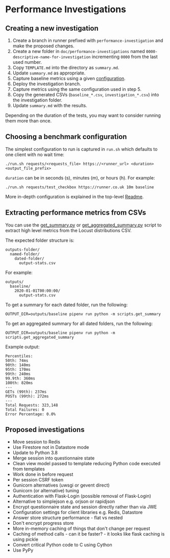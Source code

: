 # Performance Investigations

## Creating a new investigation

1. Create a branch in runner prefixed with `performance-investigation` and make the proposed changes.
1. Create a new folder in `doc/performance-investigations` named `0000-descriptive-name-for-investigation` incrementing `0000` from the last used number.
1. Copy `TEMPLATE.md` into the directory as `summary.md`.
1. Update `summary.md` as appropriate.
1. Capture baseline metrics using a given [configuration](#choosing-a-benchmark-configuration).
1. Deploy the investigation branch.
1. Capture metrics using the same configuration used in step 5.
1. Copy the generated CSVs (`baseline_*.csv`, `investigation_*.csv`) into the investigation folder.
1. Update `summary.md` with the results.

Depending on the duration of the tests, you may want to consider running them more than once.

## Choosing a benchmark configuration

The simplest configuration to run is captured in `run.sh` which defaults to one client with no wait time:

```
./run.sh requests/<requests_file> https://<runner_url> <duration> <output_file_prefix>
```

`duration` can be in seconds (s), minutes (m), or hours (h). For example:

```
./run.sh requests/test_checkbox https://runner.co.uk 10m baseline
```

More in-depth configuration is explained in the top-level [Readme](/README.md).

## Extracting performance metrics from CSVs

You can use the [get_summary.py](/scripts/get_summary.py) or [get_aggregated_summary.py](/scripts/get_aggregated_summary.py) script to extract high level metrics from the Locust distributions CSV.

The expected folder structure is:
```
outputs-folder/
  named-folder/
    dated-folder/
      output-stats.csv
```
For example:
```
outputs/
  baseline/
    2020-01-01T00:00:00/
      output-stats.csv
```

To get a summary for each dated folder, run the following:
```
OUTPUT_DIR=outputs/baseline pipenv run python -m scripts.get_summary 
```

To get an aggregated summary for all dated folders, run the following:
```
OUTPUT_DIR=outputs/baseline pipenv run python -m scripts.get_aggregated_summary
```


Example output:

```
Percentiles:
50th: 74ms
90th: 140ms
95th: 170ms
99th: 240ms
99.9th: 360ms
100th: 820ms
---
GETs (99th): 237ms
POSTs (99th): 272ms
---
Total Requests: 323,148
Total Failures: 0
Error Percentage: 0.0%
```

## Proposed investigations

- Move session to Redis
- Use Firestore not in Datastore mode
- Update to Python 3.8
- Merge session into questionnaire state
- Clean view model passed to template reducing Python code executed from templates
- Work done in before request
- Per session CSRF token
- Gunicorn alternatives (uwsgi or gevent direct)
- Gunicorn (or alternative) tuning
- Authentication with Flask-Login (possible removal of Flask-Login)
- Alternative to simplejson e.g. orjson or rapidjson
- Encrypt questionnaire state and session directly rather than via JWE
- Configuration settings for client libraries e.g. Redis, Datastore
- Answer store structure performance - flat vs nested
- Don't encrypt progress store
- More in-memory caching of things that don't change per request
- Caching of method calls - can it be faster? - it looks like flask caching is using pickle
- Convert critical Python code to C using Cython
- Use PyPy
